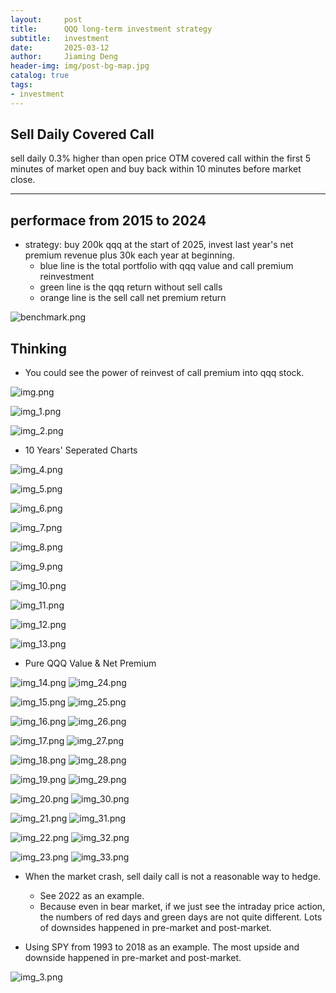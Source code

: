 ```yaml
---
layout:     post
title:      QQQ long-term investment strategy
subtitle:   investment
date:       2025-03-12
author:     Jiaming Deng
header-img: img/post-bg-map.jpg
catalog: true
tags:
- investment
---
```


## Sell Daily Covered Call

sell daily 0.3% higher than open price OTM covered call within the first 5 minutes of market open and buy back within 10 minutes before market close.

---
## performace from 2015 to 2024
- strategy: buy 200k qqq at the start of 2025, invest last year's net premium revenue plus 30k each year at beginning.
    - blue line is the total portfolio with qqq value and call premium reinvestment
    - green line is the qqq return without sell calls
    - orange line is the sell call net premium return

![benchmark.png](https://raw.githubusercontent.com/djm-xjtu/djm-xjtu.github.io/master/img/qqq/benchmark.png)

## Thinking
- You could see the power of reinvest of call premium into qqq stock.

![img.png](https://raw.githubusercontent.com/djm-xjtu/djm-xjtu.github.io/master/img/qqq/img.png)

![img_1.png](https://raw.githubusercontent.com/djm-xjtu/djm-xjtu.github.io/master/img/qqq/img_1.png)

![img_2.png](https://raw.githubusercontent.com/djm-xjtu/djm-xjtu.github.io/master/img/qqq/img_2.png)

- 10 Years' Seperated Charts

![img_4.png](https://raw.githubusercontent.com/djm-xjtu/djm-xjtu.github.io/master/img/qqq/img_4.png)

![img_5.png](https://raw.githubusercontent.com/djm-xjtu/djm-xjtu.github.io/master/img/qqq/img_5.png)

![img_6.png](https://raw.githubusercontent.com/djm-xjtu/djm-xjtu.github.io/master/img/qqq/img_6.png)

![img_7.png](https://raw.githubusercontent.com/djm-xjtu/djm-xjtu.github.io/master/img/qqq/img_7.png)

![img_8.png](https://raw.githubusercontent.com/djm-xjtu/djm-xjtu.github.io/master/img/qqq/img_8.png)

![img_9.png](https://raw.githubusercontent.com/djm-xjtu/djm-xjtu.github.io/master/img/qqq/img_9.png)

![img_10.png](https://raw.githubusercontent.com/djm-xjtu/djm-xjtu.github.io/master/img/qqq/img_10.png)

![img_11.png](https://raw.githubusercontent.com/djm-xjtu/djm-xjtu.github.io/master/img/qqq/img_11.png)

![img_12.png](https://raw.githubusercontent.com/djm-xjtu/djm-xjtu.github.io/master/img/qqq/img_12.png)

![img_13.png](https://raw.githubusercontent.com/djm-xjtu/djm-xjtu.github.io/master/img/qqq/img_13.png)

- Pure QQQ Value & Net Premium

![img_14.png](https://raw.githubusercontent.com/djm-xjtu/djm-xjtu.github.io/master/img/qqq/img_14.png)
![img_24.png](https://raw.githubusercontent.com/djm-xjtu/djm-xjtu.github.io/master/img/qqq/img_24.png)

![img_15.png](https://raw.githubusercontent.com/djm-xjtu/djm-xjtu.github.io/master/img/qqq/img_15.png)
![img_25.png](https://raw.githubusercontent.com/djm-xjtu/djm-xjtu.github.io/master/img/qqq/img_25.png)

![img_16.png](https://raw.githubusercontent.com/djm-xjtu/djm-xjtu.github.io/master/img/qqq/img_16.png)
![img_26.png](https://raw.githubusercontent.com/djm-xjtu/djm-xjtu.github.io/master/img/qqq/img_26.png)

![img_17.png](https://raw.githubusercontent.com/djm-xjtu/djm-xjtu.github.io/master/img/qqq/img_17.png)
![img_27.png](https://raw.githubusercontent.com/djm-xjtu/djm-xjtu.github.io/master/img/qqq/img_27.png)

![img_18.png](https://raw.githubusercontent.com/djm-xjtu/djm-xjtu.github.io/master/img/qqq/img_18.png)
![img_28.png](https://raw.githubusercontent.com/djm-xjtu/djm-xjtu.github.io/master/img/qqq/img_28.png)

![img_19.png](https://raw.githubusercontent.com/djm-xjtu/djm-xjtu.github.io/master/img/qqq/img_19.png)
![img_29.png](https://raw.githubusercontent.com/djm-xjtu/djm-xjtu.github.io/master/img/qqq/img_29.png)

![img_20.png](https://raw.githubusercontent.com/djm-xjtu/djm-xjtu.github.io/master/img/qqq/img_20.png)
![img_30.png](https://raw.githubusercontent.com/djm-xjtu/djm-xjtu.github.io/master/img/qqq/img_30.png)

![img_21.png](https://raw.githubusercontent.com/djm-xjtu/djm-xjtu.github.io/master/img/qqq/img_21.png)
![img_31.png](https://raw.githubusercontent.com/djm-xjtu/djm-xjtu.github.io/master/img/qqq/img_31.png)

![img_22.png](https://raw.githubusercontent.com/djm-xjtu/djm-xjtu.github.io/master/img/qqq/img_22.png)
![img_32.png](https://raw.githubusercontent.com/djm-xjtu/djm-xjtu.github.io/master/img/qqq/img_32.png)

![img_23.png](https://raw.githubusercontent.com/djm-xjtu/djm-xjtu.github.io/master/img/qqq/img_23.png)
![img_33.png](https://raw.githubusercontent.com/djm-xjtu/djm-xjtu.github.io/master/img/qqq/img_33.png)

- When the market crash, sell daily call is not a reasonable way to hedge.
    - See 2022 as an example.
    - Because even in bear market, if we just see the intraday price action, the numbers of red days and green days are not quite different. Lots of downsides happened in pre-market and post-market.


- Using SPY from 1993 to 2018 as an example. The most upside and downside happened in pre-market and post-market.

![img_3.png](https://raw.githubusercontent.com/djm-xjtu/djm-xjtu.github.io/master/img/qqq/img_3.png)

